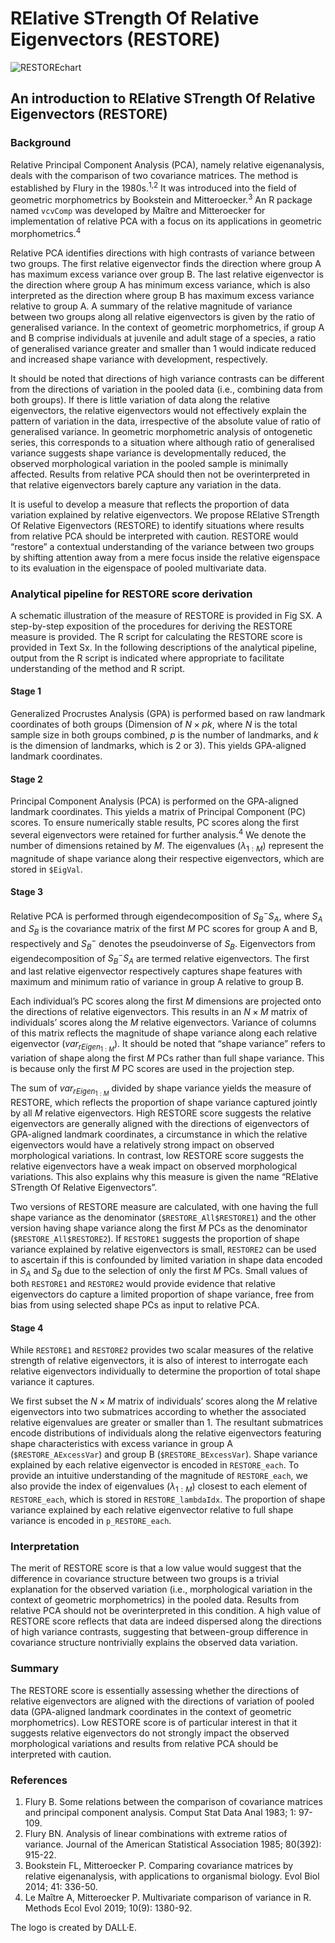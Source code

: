 # RElative STrength Of Relative Eigenvectors (RESTORE) 
<!-- ${\color{#D41C5C}RE}{lative}$ ${\color{#00B0F0}ST}{rength}$ ${\color{#FF00FF}O}{f}$ ${\color{#9900FF}R}{elative}$ ${\color{#70AD47}E}{igenvectors}$ -->

![RESTOREchart](https://github.com/Patrick-Wen/RESTORE/assets/100295693/301c2aa1-6470-442c-8fa8-15b0eea67ad2)

## An introduction to RElative STrength Of Relative Eigenvectors (RESTORE)

### Background
Relative Principal Component Analysis (PCA), namely relative eigenanalysis, deals with the comparison of two covariance matrices. The method is established by Flury in the 1980s.<sup>1,2</sup> It was introduced into the field of geometric morphometrics by Bookstein and Mitteroecker.<sup>3</sup> An R package named `vcvComp` was developed by Maître and Mitteroecker for implementation of relative PCA with a focus on its applications in geometric morphometrics.<sup>4</sup> 

Relative PCA identifies directions with high contrasts of variance between two groups. The first relative eigenvector finds the direction where group A has maximum excess variance over group B. The last relative eigenvector is the direction where group A has minimum excess variance, which is also interpreted as the direction where group B has maximum excess variance relative to group A. A summary of the relative magnitude of variance between two groups along all relative eigenvectors is given by the ratio of generalised variance. In the context of geometric morphometrics, if group A and B comprise individuals at juvenile and adult stage of a species, a ratio of generalised variance greater and smaller than 1 would indicate reduced and increased shape variance with development, respectively.

It should be noted that directions of high variance contrasts can be different from the directions of variation in the pooled data (i.e., combining data from both groups). If there is little variation of data along the relative eigenvectors, the relative eigenvectors would not effectively explain the pattern of variation in the data, irrespective of the absolute value of ratio of generalised variance. In geometric morphometric analysis of ontogenetic series, this corresponds to a situation where although ratio of generalised variance suggests shape variance is developmentally reduced, the observed morphological variation in the pooled sample is minimally affected. Results from relative PCA should then not be overinterpreted in that relative eigenvectors barely capture any variation in the data.

It is useful to develop a measure that reflects the proportion of data variation explained by relative eigenvectors. We propose RElative STrength Of Relative Eigenvectors (RESTORE) to identify situations where results from relative PCA should be interpreted with caution. RESTORE would “restore” a contextual understanding of the variance between two groups by shifting attention away from a mere focus inside the relative eigenspace to its evaluation in the eigenspace of pooled multivariate data.

### Analytical pipeline for RESTORE score derivation
A schematic illustration of the measure of RESTORE is provided in Fig SX. A step-by-step exposition of the procedures for deriving the RESTORE measure is provided. The R script for calculating the RESTORE score is provided in Text Sx. In the following descriptions of the analytical pipeline, output from the R script is indicated where appropriate to facilitate understanding of the method and R script.

#### Stage 1
Generalized Procrustes Analysis (GPA) is performed based on raw landmark coordinates of both groups (Dimension of $N×pk$, where $N$ is the total sample size in both groups combined, $p$ is the number of landmarks, and $k$ is the dimension of landmarks, which is 2 or 3). This yields GPA-aligned landmark coordinates.

#### Stage 2
Principal Component Analysis (PCA) is performed on the GPA-aligned landmark coordinates. This yields a matrix of Principal Component (PC) scores. To ensure numerically stable results, PC scores along the first several eigenvectors were retained for further analysis.<sup>4</sup> We denote the number of dimensions retained by $M$. The eigenvalues ($λ_{1:M}$) represent the magnitude of shape variance along their respective eigenvectors, which are stored in `$EigVal`.

#### Stage 3
Relative PCA is performed through eigendecomposition of $S_B^- S_A$, where $S_A$ and $S_B$ is the covariance matrix of the first $M$ PC scores for group A and B, respectively and $S_B^-$ denotes the pseudoinverse of $S_B$. Eigenvectors from eigendecomposition of $S_B^- S_A$ are termed relative eigenvectors. The first and last relative eigenvector respectively captures shape features with maximum and minimum ratio of variance in group A relative to group B.

Each individual’s PC scores along the first $M$ dimensions are projected onto the directions of relative eigenvectors. This results in an $N×M$ matrix of individuals’ scores along the $M$ relative eigenvectors. Variance of columns of this matrix reflects the magnitude of shape variance along each relative eigenvector ($var_{rEigen_{1:M}}$). It should be noted that “shape variance” refers to variation of shape along the first $M$ PCs rather than full shape variance. This is because only the first $M$ PC scores are used in the projection step.

The sum of $var_{rEigen_{1:M}}$ divided by shape variance yields the measure of RESTORE, which reflects the proportion of shape variance captured jointly by all $M$ relative eigenvectors. High RESTORE score suggests the relative eigenvectors are generally aligned with the directions of eigenvectors of GPA-aligned landmark coordinates, a circumstance in which the relative eigenvectors would have a relatively strong impact on observed morphological variations. In contrast, low RESTORE score suggests the relative eigenvectors have a weak impact on observed morphological variations. This also explains why this measure is given the name “RElative STrength Of Relative Eigenvectors”.

Two versions of RESTORE measure are calculated, with one having the full shape variance as the denominator (`$RESTORE_All$RESTORE1`) and the other version having shape variance along the first $M$ PCs as the denominator (`$RESTORE_All$RESTORE2`). If `RESTORE1` suggests the proportion of shape variance explained by relative eigenvectors is small, `RESTORE2` can be used to ascertain if this is confounded by limited variation in shape data encoded in $S_A$ and $S_B$ due to the selection of only the first $M$ PCs. Small values of both `RESTORE1` and `RESTORE2` would provide evidence that relative eigenvectors do capture a limited proportion of shape variance, free from bias from using selected shape PCs as input to relative PCA.

#### Stage 4
While `RESTORE1` and `RESTORE2` provides two scalar measures of the relative strength of relative eigenvectors, it is also of interest to interrogate each relative eigenvectors individually to determine the proportion of total shape variance it captures.

We first subset the $N×M$ matrix of individuals’ scores along the $M$ relative eigenvectors into two submatrices according to whether the associated relative eigenvalues are greater or smaller than 1. The resultant submatrices encode distributions of individuals along the relative eigenvectors featuring shape characteristics with excess variance in group A (`$RESTORE_AExcessVar`) and group B (`$RESTORE_BExcessVar`). Shape variance explained by each relative eigenvector is encoded in `RESTORE_each`. To provide an intuitive understanding of the magnitude of `RESTORE_each`, we also provide the index of eigenvalues ($λ_{1:M}$) closest to each element of `RESTORE_each`, which is stored in `RESTORE_lambdaIdx`. The proportion of shape variance explained by each relative eigenvector relative to full shape variance is encoded in `p_RESTORE_each`. 


### Interpretation
The merit of RESTORE score is that a low value would suggest that the difference in covariance structure between two groups is a trivial explanation for the observed variation (i.e., morphological variation in the context of geometric morphometrics) in the pooled data. Results from relative PCA should not be overinterpreted in this condition. A high value of RESTORE score reflects that data are indeed dispersed along the directions of high variance contrasts, suggesting that between-group difference in covariance structure nontrivially explains the observed data variation.

### Summary
The RESTORE score is essentially assessing whether the directions of relative eigenvectors are aligned with the directions of variation of pooled data (GPA-aligned landmark coordinates in the context of geometric morphometrics). Low RESTORE score is of particular interest in that it suggests relative eigenvectors do not strongly impact the observed morphological variations and results from relative PCA should be interpreted with caution.


### References
1.	Flury B. Some relations between the comparison of covariance matrices and principal component analysis. Comput Stat Data Anal 1983; 1: 97-109.
2.	Flury BN. Analysis of linear combinations with extreme ratios of variance. Journal of the American Statistical Association 1985; 80(392): 915-22.
3.	Bookstein FL, Mitteroecker P. Comparing covariance matrices by relative eigenanalysis, with applications to organismal biology. Evol Biol 2014; 41: 336-50.
4.	Le Maître A, Mitteroecker P. Multivariate comparison of variance in R. Methods Ecol Evol 2019; 10(9): 1380-92.

The logo is created by DALL·E.
